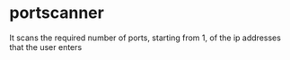 # portscanner
It scans the required number of ports, starting from 1, of the ip addresses that the user enters
